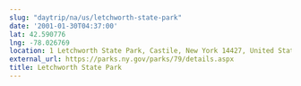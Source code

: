 ```yaml
---
slug: "daytrip/na/us/letchworth-state-park"
date: '2001-01-30T04:37:00'
lat: 42.590776
lng: -78.026769
location: 1 Letchworth State Park, Castile, New York 14427, United States
external_url: https://parks.ny.gov/parks/79/details.aspx
title: Letchworth State Park
---
```



